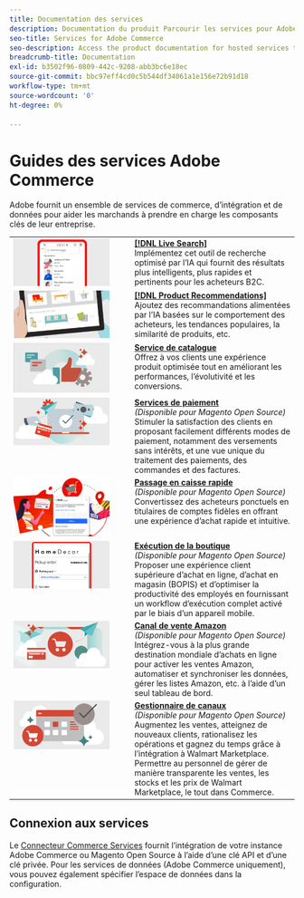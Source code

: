 ```yaml
---
title: Documentation des services
description: Documentation du produit Parcourir les services pour Adobe Commerce
seo-title: Services for Adobe Commerce
seo-description: Access the product documentation for hosted services that help Adobe Commerce and Magento Open Source merchants support key components of their business.
breadcrumb-title: Documentation
exl-id: b3502f96-0809-442c-9208-abb3bc6e18ec
source-git-commit: bbc97eff4cd0c5b544df34061a1e156e72b91d18
workflow-type: tm+mt
source-wordcount: '0'
ht-degree: 0%

---
```


# Guides des services Adobe Commerce

Adobe fournit un ensemble de services de commerce, d’intégration et de données pour aider les marchands à prendre en charge les composants clés de leur entreprise.

<table>
<tr>
  <td valign="top" width="200">
      <img alt="[!DNL Live Search]" src="assets/live-search.png" width="170px"/></td>
   <td valign="top"><a href="https://experienceleague.adobe.com/docs/commerce-merchant-services/live-search/overview.html"><strong>[!DNL Live Search]</strong></a>  
    <div>Implémentez cet outil de recherche optimisé par l’IA qui fournit des résultats plus intelligents, plus rapides et pertinents pour les acheteurs B2C.</div>
  </td>
   </tr>
<tr>
   <td valign="top" width="200">
       <img alt="[!UICONTROL Product Recommendations]" src="assets/product-recs.png" width="170px"/></td>
   <td valign="top">
   <a href="https://experienceleague.adobe.com/docs/commerce-merchant-services/product-recommendations/overview.html"><strong>[!DNL Product Recommendations]</strong></a>
    <div>Ajoutez des recommandations alimentées par l’IA basées sur le comportement des acheteurs, les tendances populaires, la similarité de produits, etc.</div>
  </td>
   </tr>
<tr>
    <td valign="top" width="200px">
       <img alt="Service de catalogue" src="assets/catalog-service.png" width="170px"></td>
   <td valign="top"><a href="https://experienceleague.adobe.com/docs/commerce-merchant-services/catalog-service/guide-overview.html"> <strong>Service de catalogue</strong></a> <br>
    <div>Offrez à vos clients une expérience produit optimisée tout en améliorant les performances, l’évolutivité et les conversions.</div>
  </td>
   </tr>
<tr>
  <td valign="top" width="200px">
    <img alt="Services de paiement" src="assets/payment-services.png" width="170px"/></td>
   <td valign="top"><a href="https://experienceleague.adobe.com/docs/commerce-merchant-services/payment-services/guide-overview.html"><strong>Services de paiement</strong></a>  <br><em>(Disponible pour Magento Open Source)</em>
    <div>Stimuler la satisfaction des clients en proposant facilement différents modes de paiement, notamment des versements sans intérêts, et une vue unique du traitement des paiements, des commandes et des factures.</div>
  </td>
    </tr>
<tr>
  <td valign="top" width="200px">
    <img alt="Passage en caisse rapide" src="assets/quick-checkout.png" width="170px"/></td>
   <td valign="top"><a href="https://experienceleague.adobe.com/docs/commerce-merchant-services/quick-checkout/overview.html"><strong>Passage en caisse rapide</strong></a>  <br><em>(Disponible pour Magento Open Source)</em>
    <div>Convertissez des acheteurs ponctuels en titulaires de comptes fidèles en offrant une expérience d’achat rapide et intuitive.</div>
  </td>
    </tr>
<tr>
    <td valign="top">
       <img alt="Exécution de la boutique" src="assets/store-fulfillment-landing-graphic.png" width="170px"/></td>
   <td valign="top"><a href="https://experienceleague.adobe.com/docs/commerce-merchant-services/store-fulfillment/guide-overview.html"> <strong>Exécution de la boutique</strong></a> <br><em>(Disponible pour Magento Open Source)</em>
    <div>Proposer une expérience client supérieure d’achat en ligne, d’achat en magasin (BOPIS) et d’optimiser la productivité des employés en fournissant un workflow d’exécution complet activé par le biais d’un appareil mobile.</div>
  </td>
   </tr>
<tr>
    <td valign="top" width="200px">
       <img alt="Amazon Sales Channel" src="assets/amazon-channel.png" width="170px"></td>
   <td valign="top"><a href="https://experienceleague.adobe.com/docs/commerce-channels/amazon/guide-overview.html"> <strong>Canal de vente Amazon</strong></a> <br><em>(Disponible pour Magento Open Source)</em>
    <div>Intégrez-vous à la plus grande destination mondiale d’achats en ligne pour activer les ventes Amazon, automatiser et synchroniser les données, gérer les listes Amazon, etc. à l’aide d’un seul tableau de bord.</div>
  </td>
   </tr>
<tr>
    <td valign="top">
       <img alt="[!DNL Channel Manager]" src="assets/channel-manager.png" width="170px"></td>
   <td valign="top"><a href="https://experienceleague.adobe.com/docs/commerce-channels/channel-manager/guide-overview.html"> <strong>Gestionnaire de canaux</strong></a> <br><em>(Disponible pour Magento Open Source)</em>
    <div>Augmentez les ventes, atteignez de nouveaux clients, rationalisez les opérations et gagnez du temps grâce à l’intégration à Walmart Marketplace. Permettre au personnel de gérer de manière transparente les ventes, les stocks et les prix de Walmart Marketplace, le tout dans Commerce.</div>
  </td>
   </tr>
</table>

## Connexion aux services

Le [Connecteur Commerce Services](saas.md) fournit l’intégration de votre instance Adobe Commerce ou Magento Open Source à l’aide d’une clé API et d’une clé privée. Pour les services de données (Adobe Commerce uniquement), vous pouvez également spécifier l’espace de données dans la configuration.
